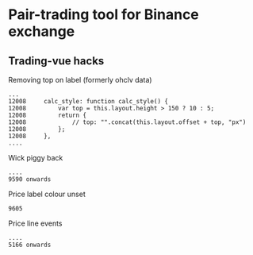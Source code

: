 # Pair-trading tool for Binance exchange

## Trading-vue hacks

Removing top on label (formerly ohclv data)

    ...
    12008     calc_style: function calc_style() {
    12008         var top = this.layout.height > 150 ? 10 : 5;
    12008         return {
    12008             // top: "".concat(this.layout.offset + top, "px")
    12008         };
    12008     },
    ....


Wick piggy back

    ....
    9590 onwards


Price label colour unset

    9605

Price line events

    ....
    5166 onwards
